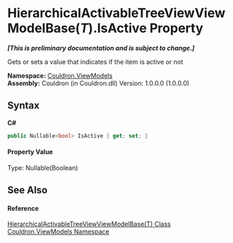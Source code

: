 # HierarchicalActivableTreeViewViewModelBase(*T*).IsActive Property 
 _**\[This is preliminary documentation and is subject to change.\]**_

Gets or sets a value that indicates if the item is active or not

**Namespace:**&nbsp;<a href="N_Couldron_ViewModels">Couldron.ViewModels</a><br />**Assembly:**&nbsp;Couldron (in Couldron.dll) Version: 1.0.0.0 (1.0.0.0)

## Syntax

**C#**<br />
``` C#
public Nullable<bool> IsActive { get; set; }
```


#### Property Value
Type: Nullable(Boolean)

## See Also


#### Reference
<a href="T_Couldron_ViewModels_HierarchicalActivableTreeViewViewModelBase_1">HierarchicalActivableTreeViewViewModelBase(T) Class</a><br /><a href="N_Couldron_ViewModels">Couldron.ViewModels Namespace</a><br />